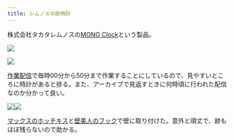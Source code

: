 ```yaml
---
title: レムノスの掛時計
---
```

株式会社タカタレムノスの[MONO Clock](https://www.amazon.co.jp/dp/B004UIT8BK)という製品。

![](https://lh3.googleusercontent.com/219dpSG-8ZpzlcgysjTyayRGmqRPTo9L2hB2HiqUFU684zYmLolpS8Cq41fgYDoHtKXSuyZJaPLsSCobjjgVOn5ic_MrHSAGCj_udv-L3XE2CSPAMttcuNm6Q7AP0w3z-TYDkAgsu_vWPALg_ZkHng)

![](https://lh5.googleusercontent.com/nGmQEgj3EHArq8isO-AHRelYAYrzFrWmjWjyAsoQZCrNs3TnKzTQdJ4Xr5IK-2FmApn1sGdY222dNCL87ZlVtjbFFXee6XbvFij6gdzeYcC_wAO27KvfdTpeEgzxI9isjPXZHp5W0XRxxAFcuBuiHA)

[作業配信](https://www.youtube.com/channel/UC5s-KpSDGzxWPWNv94PnJHw)で毎時00分から50分まで作業することにしているので、見やすいところに時計があると捗る。また、アーカイブで見返すときに何時頃に行われた配信なのか分かって良い。

![](https://lh6.googleusercontent.com/gNJ6TweB7UAiluv_-FQikb6ifvaPfUrp6iMw_KioOf70s9h0KlPezCj3IErHkKwVFZDDc-gi1B3rE7XeFsRtXxa5b2pjaZ3RoP1eup_WrgTkcc6LoLKanlkTtrjIOKi4bVu2XWxyZqCnutoMt0Hqbg)![](https://lh4.googleusercontent.com/nYRPG60Asa7KH0-qA5AxRJcDNZY8aox1Q12nXOh23us1Zv98wPXPk5aM7K-65ZRx7KctIHJUN794XUyG3CLaxexlGthAd_ove340tgP7HPBEThpkI_XYIy1kzyhPnQAa7zMZRRc2FcjHEcmKAlhcIw)

[マックスのホッチキス](https://www.amazon.co.jp/dp/B000O9WRWG)と[壁美人のフック](https://www.amazon.co.jp/dp/B00CU78TDG)で壁に取り付けた。意外と頑丈で、跡もほぼ残らないので助かる。
